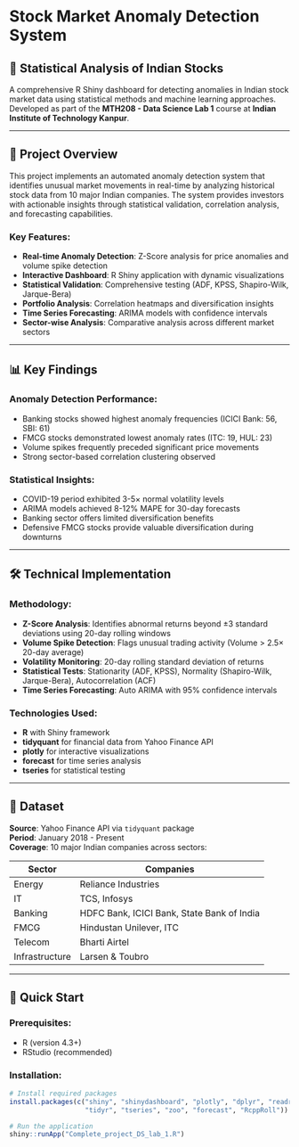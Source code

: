# Stock Market Anomaly Detection System

## 📒 Statistical Analysis of Indian Stocks

A comprehensive R Shiny dashboard for detecting anomalies in Indian stock market data using statistical methods and machine learning approaches. Developed as part of the **MTH208 - Data Science Lab 1** course at **Indian Institute of Technology Kanpur**.

---

## 🎯 Project Overview

This project implements an automated anomaly detection system that identifies unusual market movements in real-time by analyzing historical stock data from 10 major Indian companies. The system provides investors with actionable insights through statistical validation, correlation analysis, and forecasting capabilities.

### Key Features:
- **Real-time Anomaly Detection**: Z-Score analysis for price anomalies and volume spike detection
- **Interactive Dashboard**: R Shiny application with dynamic visualizations
- **Statistical Validation**: Comprehensive testing (ADF, KPSS, Shapiro-Wilk, Jarque-Bera)
- **Portfolio Analysis**: Correlation heatmaps and diversification insights
- **Time Series Forecasting**: ARIMA models with confidence intervals
- **Sector-wise Analysis**: Comparative analysis across different market sectors

---

## 📊 Key Findings

### Anomaly Detection Performance:
- Banking stocks showed highest anomaly frequencies (ICICI Bank: 56, SBI: 61)
- FMCG stocks demonstrated lowest anomaly rates (ITC: 19, HUL: 23)
- Volume spikes frequently preceded significant price movements
- Strong sector-based correlation clustering observed

### Statistical Insights:
- COVID-19 period exhibited 3-5× normal volatility levels
- ARIMA models achieved 8-12% MAPE for 30-day forecasts
- Banking sector offers limited diversification benefits
- Defensive FMCG stocks provide valuable diversification during downturns

---

## 🛠️ Technical Implementation

### Methodology:
- **Z-Score Analysis**: Identifies abnormal returns beyond ±3 standard deviations using 20-day rolling windows
- **Volume Spike Detection**: Flags unusual trading activity (Volume > 2.5× 20-day average)
- **Volatility Monitoring**: 20-day rolling standard deviation of returns
- **Statistical Tests**: Stationarity (ADF, KPSS), Normality (Shapiro-Wilk, Jarque-Bera), Autocorrelation (ACF)
- **Time Series Forecasting**: Auto ARIMA with 95% confidence intervals

### Technologies Used:
- **R** with Shiny framework
- **tidyquant** for financial data from Yahoo Finance API
- **plotly** for interactive visualizations
- **forecast** for time series analysis
- **tseries** for statistical testing

---

## 📁 Dataset

**Source**: Yahoo Finance API via `tidyquant` package  
**Period**: January 2018 - Present  
**Coverage**: 10 major Indian companies across sectors:

| Sector | Companies |
|--------|-----------|
| Energy | Reliance Industries |
| IT | TCS, Infosys |
| Banking | HDFC Bank, ICICI Bank, State Bank of India |
| FMCG | Hindustan Unilever, ITC |
| Telecom | Bharti Airtel |
| Infrastructure | Larsen & Toubro |

---

## 🚀 Quick Start

### Prerequisites:
- R (version 4.3+)
- RStudio (recommended)

### Installation:
```r
# Install required packages
install.packages(c("shiny", "shinydashboard", "plotly", "dplyr", "readr", 
                   "tidyr", "tseries", "zoo", "forecast", "RcppRoll"))

# Run the application
shiny::runApp("Complete_project_DS_lab_1.R")

